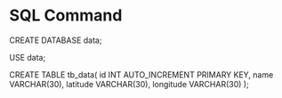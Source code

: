# SQL Command

CREATE DATABASE data;

USE data;

CREATE TABLE tb_data(
  id INT AUTO_INCREMENT PRIMARY KEY,
  name VARCHAR(30),
  latitude VARCHAR(30),
  longitude VARCHAR(30)
);
